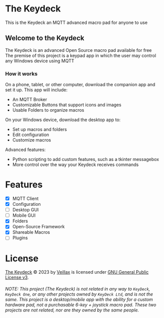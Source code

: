 # The Keydeck
This is the Keydeck an MQTT advanced macro pad for anyone to use 


## Welcome to the Keydeck

The Keydeck is an advanced Open Source macro pad available for free  
The premise of this project is a keypad app in which the user may control any Windows device using MQTT  

### How it works
On a phone, tablet, or other computer, download the companion app and set it up. This app will include:  
 - An MQTT Broker
 - Customizable Buttons that support icons and images
 - Usable Folders to organize macros

On your Windows device, download the desktop app to:
 - Set up macros and folders
 - Edit configuration
 - Customize macros

Advanced features:
 - Python scripting to add custom features, such as a tkinter messagebox
 - More control over the way your Keydeck receives commands


# Features
 - [x] MQTT Client
 - [x] Configuration
 - [ ] Desktop GUI
 - [ ] Mobile GUI
 - [x] Folders
 - [x] Open-Source Framework
 - [x] Shareable Macros
 - [ ] Plugins

# License
[The Keydeck](https://github.com/veillax1354/MQTT-Keydeck) © 2023 by [Veillax](https://github.com/veillax1354) is licensed under [GNU General Public License v3](https://choosealicense.com/licenses/gpl-3.0/).

###### NOTE: This project (The Keydeck) is not related in any way to `KeyDeck`, `KeyDeck One`, or any other projects owned by `KeyDeck Ltd`, and is not the same. This project is a desktop/mobile app with the ability for a custom hardware pad, not a purchasable 6-key + joystick macro pad. These two projects are not related, nor are they owned by the same people. 
